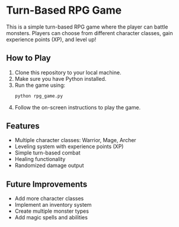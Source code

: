 # Turn-Based RPG Game

This is a simple turn-based RPG game where the player can battle monsters. Players can choose from different character classes, gain experience points (XP), and level up!

## How to Play

1. Clone this repository to your local machine.
2. Make sure you have Python installed.
3. Run the game using:
    ```bash
    python rpg_game.py
    ```
4. Follow the on-screen instructions to play the game.

## Features

- Multiple character classes: Warrior, Mage, Archer
- Leveling system with experience points (XP)
- Simple turn-based combat
- Healing functionality
- Randomized damage output

## Future Improvements

- Add more character classes
- Implement an inventory system
- Create multiple monster types
- Add magic spells and abilities
